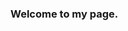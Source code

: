 ### Welcome to my page.

<!--
To keep this simple, I mostly just dwell onto GitHub.

Friends with
- @haydenwalker980
- @cooldoglol
